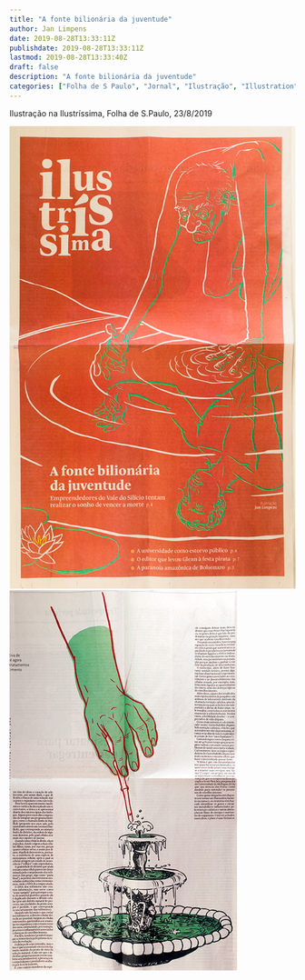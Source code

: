 ```yaml
---
title: "A fonte bilionária da juventude"
author: Jan Limpens
date: 2019-08-28T13:33:11Z
publishdate: 2019-08-28T13:33:11Z
lastmod: 2019-08-28T13:33:40Z
draft: false
description: "A fonte bilionária da juventude"
categories: ["Folha de S Paulo", "Jornal", "Ilustração", "Illustration"]
---
```


Ilustração na Ilustríssima, Folha de S.Paulo, 23/8/2019

![](capa-vida-eterna-impressa.png)
![](miolo-vida-eterna-impresso.png)
